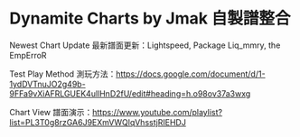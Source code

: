 # Dynamite Charts by Jmak 自製譜整合

Newest Chart Update 最新譜面更新：Lightspeed, Package Liq_mmry, the EmpErroR

Test Play Method 測玩方法：https://docs.google.com/document/d/1-1ydDVTnuJO2g49b-9FFa9vXiAFRLGUEK4ullHnD2fU/edit#heading=h.o98ov37a3wxg

Chart View 譜面演示：https://www.youtube.com/playlist?list=PL3T0g8rzGA6J9EXmVWQlqVhsstjRIEHDJ